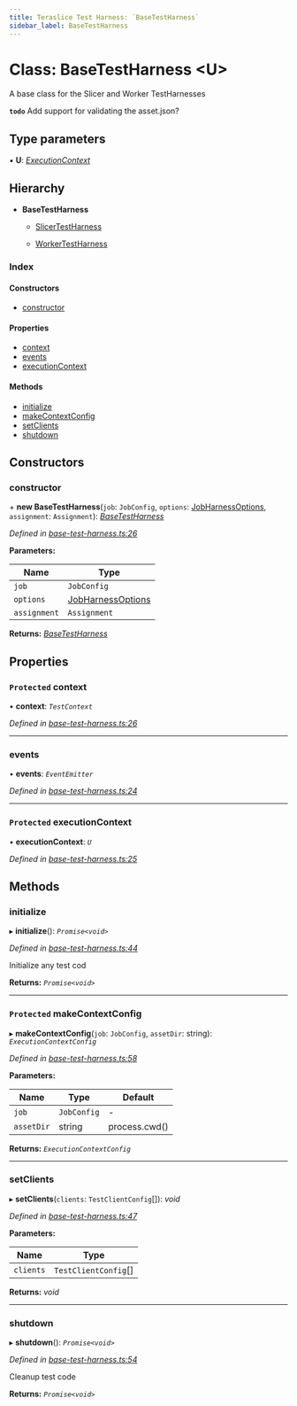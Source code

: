 ```yaml
---
title: Teraslice Test Harness: `BaseTestHarness`
sidebar_label: BaseTestHarness
---
```


# Class: BaseTestHarness <**U**>

A base class for the Slicer and Worker TestHarnesses

**`todo`** Add support for validating the asset.json?

## Type parameters

▪ **U**: *[ExecutionContext](../overview.md#executioncontext)*

## Hierarchy

* **BaseTestHarness**

  * [SlicerTestHarness](slicertestharness.md)

  * [WorkerTestHarness](workertestharness.md)

### Index

#### Constructors

* [constructor](basetestharness.md#constructor)

#### Properties

* [context](basetestharness.md#protected-context)
* [events](basetestharness.md#events)
* [executionContext](basetestharness.md#protected-executioncontext)

#### Methods

* [initialize](basetestharness.md#initialize)
* [makeContextConfig](basetestharness.md#protected-makecontextconfig)
* [setClients](basetestharness.md#setclients)
* [shutdown](basetestharness.md#shutdown)

## Constructors

###  constructor

\+ **new BaseTestHarness**(`job`: `JobConfig`, `options`: [JobHarnessOptions](../interfaces/jobharnessoptions.md), `assignment`: `Assignment`): *[BaseTestHarness](basetestharness.md)*

*Defined in [base-test-harness.ts:26](https://github.com/terascope/teraslice/blob/6aab1cd2/packages/teraslice-test-harness/src/base-test-harness.ts#L26)*

**Parameters:**

Name | Type |
------ | ------ |
`job` | `JobConfig` |
`options` | [JobHarnessOptions](../interfaces/jobharnessoptions.md) |
`assignment` | `Assignment` |

**Returns:** *[BaseTestHarness](basetestharness.md)*

## Properties

### `Protected` context

• **context**: *`TestContext`*

*Defined in [base-test-harness.ts:26](https://github.com/terascope/teraslice/blob/6aab1cd2/packages/teraslice-test-harness/src/base-test-harness.ts#L26)*

___

###  events

• **events**: *`EventEmitter`*

*Defined in [base-test-harness.ts:24](https://github.com/terascope/teraslice/blob/6aab1cd2/packages/teraslice-test-harness/src/base-test-harness.ts#L24)*

___

### `Protected` executionContext

• **executionContext**: *`U`*

*Defined in [base-test-harness.ts:25](https://github.com/terascope/teraslice/blob/6aab1cd2/packages/teraslice-test-harness/src/base-test-harness.ts#L25)*

## Methods

###  initialize

▸ **initialize**(): *`Promise<void>`*

*Defined in [base-test-harness.ts:44](https://github.com/terascope/teraslice/blob/6aab1cd2/packages/teraslice-test-harness/src/base-test-harness.ts#L44)*

Initialize any test cod

**Returns:** *`Promise<void>`*

___

### `Protected` makeContextConfig

▸ **makeContextConfig**(`job`: `JobConfig`, `assetDir`: string): *`ExecutionContextConfig`*

*Defined in [base-test-harness.ts:58](https://github.com/terascope/teraslice/blob/6aab1cd2/packages/teraslice-test-harness/src/base-test-harness.ts#L58)*

**Parameters:**

Name | Type | Default |
------ | ------ | ------ |
`job` | `JobConfig` | - |
`assetDir` | string |  process.cwd() |

**Returns:** *`ExecutionContextConfig`*

___

###  setClients

▸ **setClients**(`clients`: `TestClientConfig`[]): *void*

*Defined in [base-test-harness.ts:47](https://github.com/terascope/teraslice/blob/6aab1cd2/packages/teraslice-test-harness/src/base-test-harness.ts#L47)*

**Parameters:**

Name | Type |
------ | ------ |
`clients` | `TestClientConfig`[] |

**Returns:** *void*

___

###  shutdown

▸ **shutdown**(): *`Promise<void>`*

*Defined in [base-test-harness.ts:54](https://github.com/terascope/teraslice/blob/6aab1cd2/packages/teraslice-test-harness/src/base-test-harness.ts#L54)*

Cleanup test code

**Returns:** *`Promise<void>`*
